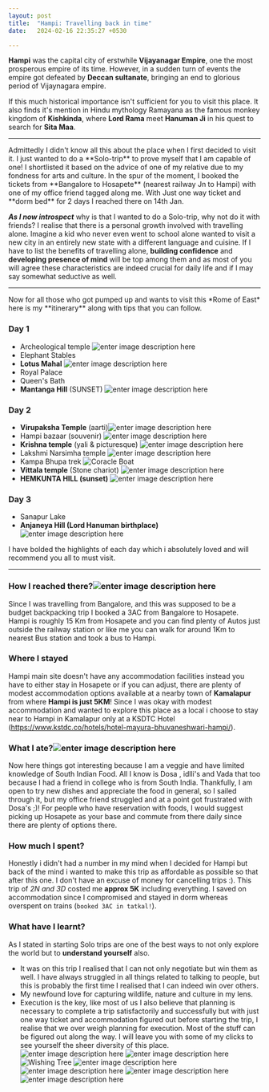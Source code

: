 ```yaml
---
layout: post
title:  "Hampi: Travelling back in time"
date:   2024-02-16 22:35:27 +0530

---
```

**Hampi** was the capital city of erstwhile **Vijayanagar Empire**, one the most prosperous empire of its time. However, in a sudden turn of events the empire got defeated by **Deccan sultanate**, bringing an end to glorious period of Vijaynagara empire.

 If this much historical importance isn't sufficient for you to visit this place.
It also finds it's mention in Hindu mythology Ramayana as the famous monkey kingdom of **Kishkinda**, where **Lord Rama** meet **Hanuman Ji** in his quest to search for **Sita Maa**.
<hr/>
Admittedly I didn't know all this about the place when I first decided to visit it. I just wanted to do a **Solo-trip** to prove myself that I am capable of one! I shortlisted it based on the advice of one of my relative due to my fondness for arts and culture. In the spur of the moment, I booked the tickets from **Bangalore to Hosapete** (nearest railway Jn to Hampi) with one of my office friend tagged along me. With Just one way ticket and **dorm bed** for 2 days I reached there on 14th Jan.

***As I now introspect*** why is that I wanted to do a Solo-trip, why not do it with friends? I realise that there is a personal growth involved with travelling alone. Imagine a kid who never even went to school alone wanted to visit a new city in an entirely new state with a different language and cuisine. If I have to list the benefits of travelling alone, **building confidence** and **developing presence of mind** will be top among them and as most of you will agree these characteristics are indeed crucial for daily life and if I may say somewhat seductive as well.
<hr/>
Now for all those who got pumped up and wants to visit this *Rome of East* here is my **itinerary** along with tips that you can follow.

### Day 1
 - Archeological temple ![enter image description here](https://lh3.googleusercontent.com/pw/ABLVV85lYhaBfcmDmIEqw7O8oGzNO-OImdlYYf7LBE8or-uBLnKnmOfyFuuFkF1B6Hx8wm3z3a3MtyQyuEJ7DBJgTro4d_zUrQLIhsD28DS_6FjRl3sVGB8wHmE7uC65mqMmuIspPiMWMWF1jsroMGiwri6Wn6pkbRkmMeEPz7aVZQzEe-nTss_pQigfCZv1rXYISOY09rJfk0CCTQ3VcMaqW_FB_8ULKEgw2eAxQ73anoFevVy96fxFQherbMsXm8eD1TMTeuqIBKdizomRs9PVtnzJxoOgvPuTo9qQjhMTYv3H3VhhepZU9V4kmE_CjrNkBV0JGlUhCBAbnk3Y2CZcpkq0tB88Q6_TeqCgOr9lQNdTyRYRr4DTOpJQZEJhoufHKmUQ6DdUf0-ff6d6cQKE12I58EaZyKyjqFLabJG8wYPlTPC-5pS1v_hZBNLxDFlM7ye359tBUz_k2BYKS3oarI8jPRc2trAsAP7psJG6KsNwgq5Rj-n5f-VCrMLOyJbhN_XRJDIgcH5zXzrmYGOYmyWSiOhQd73f7ON-f3t7Lh_kkyXpEOPE8O6YlYU32xGFuziPmEr6WNMyM8pRRcZyin-encTfDrGmzL863Pjn-Hg1X5zUy14I_LLHOyHR86grPM_sE8yCzHRBZZixVDvXB5wPtbLqXy11VZ_dZLskQAK9vdwoVpv3fMlGRTaKjJ5V86nsX3viw6URfWkQ4VoEt4bQAZruLGBoA_LHxXwLORVPUazJu7a0FyndMIBHZsHm8pe1M0GyERW04rCi4bJp5N9vU_a3wWXW1UFH0RlUZE1guCy_NEM1OWx_U1lkPPudp4477c4NqaH8GaMhT5XldTYANXWdQGtAW68igB3L9ayIW-gDnht7T5XM2IeSnTrbkqYQmnO77i59erI0xVO0eKl7uFpPDP6sbKFLmg-XdjsYL34c8NK0H4emuwr04JkPOJFcLUqNVvO9GUW5akcK-1xQ_ROL5YArIOIeMJmsge1X2X2DbrvGkIIymjKHDDjC=w711-h948-s-no?authuser=3)
- Elephant Stables
- **Lotus Mahal** ![enter image description here](https://lh3.googleusercontent.com/pw/ABLVV84D1Xxn2DTRFWhJLLeNAPynozhcXwwIgBOCHrp4g5yWLpuczN76ke5fv24i8egPiR6p-6UoP1TA_CuthC0lLIpRvoN704uAdYrR7u071-2ekYJubr1t1i5b5FWkob7_XlNeOJlYlVfp69yPzUKqRQUmh6IsaAxqlgfFy3g6YEa2CdyasGRPkHSuKmxx_q6H5U_0dGaD83zq3T6h0QHyn95lZQC60N6QWxeZjPpMTlTk-chlR0iaWfjXjVYdiWG_LmiHmTOUjCWQlEkQuZycTqgicSvZM7FnksBAtaMB3ObcpBWN6_1UiQQl0Xpd3ML6j-FIjdxczC6cDc1OpttM0kJKqfFGOGgkVovro1dqnVHb9dC9sQUaQ3XuLB5pjnFQvwrh9EmqcjPWXZ0F07-V_SvTxHwUGqdwNf8LZSXaxB2qQr9vv2lOANjXRO4_7YduUjIDZPhWEJLtRZ_SMmHzR3BGJH8b0QL1fbMW-m9wT_0-dIL2Rezv_R-n5tbJVoVkM4FKsIzA4NcOsGFOjMClDBeajfgs-c9p15DxOZFE1e05cjmIM6pCe3jqMnMTsvWjRlhT4AEnh3U5yqtJhLwBHCzFA1WLgHBt98Fu-QJSNAKuOtag5TWcs0FtcNrrL9boWJ2WdTm2Gy_3q_vagPlWIcDwrRY-vsDAbPnwJIYko2Y8Bk3cBp5EBgoAUzgGh5iOMv43X_ebw-HV76Zd1I2H-OAkmmferjcP-79PvHAjwkm2qrgpA0saYysW5S_TAZ3ltnL1pn4PprEmiWqdoJUhXpuKcIWQ4rQmh6oyjgWPaO_uscVXCHQfQyd03gBh1DzaUSqJRx4IYaCeFS-0fR7-Xh0Qsor3nqQU7w79KrAVPjrHARuqUgG9XC5GZInrXM1ype3A-amLVPYDSuxpiaLOLddpcP1-0dLaW6Y_2U2BTcek9XoSt2VVE79UPoXy2rSlqc5pJwcbqINhk78QMRXf1jJtb6HjiWeSu7ymnTLejcr9DDJQj-FK7-DU-lorg6az=w1920-h448-s-no?authuser=3)
- Royal Palace
- Queen's Bath
- **Mantanga Hill** (SUNSET) ![enter image description here](https://lh3.googleusercontent.com/pw/ABLVV848wLC_bFjszVOa5RCK9w7i0jnurLG_bQtZtams67BZyQekKRDR8pn2zXeg3ToJSQwE6W2dAy5T6VgGe3I5eQwv2L97CCtUjeodTCvGUWPSnqhIF2SGjCYB7IdhaoilFYiSR-oBKA6bQ8HFgwvdw9cHuezjyEjRFwDl_IqfJe0q-wp5eaGsWpZwCJJNX-ZBhaEmBBbTNP7vsv-2U3s97ReiljCzEdPrWLrvPvw-P4oVjZ1NfZWLQT1skD8tVhXcXahp_RQHoMnoIDFUtuqoM6s1ax1EyWgJfL1EOGBv8TdWDN1-Ir4SSU0v2aS78VOpLdg8Z5FvuPGCocPDGCcz6C8uSct8uD_yGfMPofaQPGNAFGo3UNrgoHopLqfCrLfTq_zu5dCJgN3m6TJT8IVpu5aFYLbqDdSUDINVAAqIeezYhZPdtNNHQ_6kH_qO35BhS_sNJU_bs3xxQZ6abP52HO5kdh6ZQjyYPhjg2bdlMeQHJ2NGyc54yGs-6osqSkuP-tNuOT-1KAbrWfuUVhaUdkeQTmVhhIgDqNQ00UEnCH422oJxMyTjiP1VyDGj1vYhNYn2R495DQe6ZN8OaejbHwlYTdatFkrJzGzB1v7a07nhVXCnGFx9z9iyB7w6x7oN4q5mMYYmzdcl2faS9vdF4rXZMlEIhqvUFG04TytMurwqANxQeXcLJWQ6PPQD5hJMuQN_tNIK82rCJ0UhlZm8Y8FiHU6WAo18MvEn4s-Gl41BiZcEAq-aibq9PIjgw2O6dbKlo7NrJ83sXd3_q819UZju2puNuXs_DVDErlkqJ8yXMe3UwX9wa81JunxD-DrMhnuq11FtNX-Ez6SlwHjx3z39Gg_ue8-HzOdBtufMMhDUQasgq6G9kaKbDzB66P7NfDZKv4KLNiIc4sy1draZAFNphKREYqJNAsLBRxlBqUhKHpa23cNJKU6tnzj0B1MtYZ1x_o6LhiybPQ8dJVTfnK5wKfWwN78Cepzav_vN-vIP5jkHp4MqTdaPIFSgqHVF=w1264-h948-s-no?authuser=3)

### Day 2
 - **Virupaksha Temple** (aarti)![enter image description here](https://lh3.googleusercontent.com/pw/ABLVV85BMnfJACRxtBCDy4v8NFBKJx8sNZQQi1URv6uE0aBu4QsF0oAmgRhDXvXvwMwr1WSnB-2gUKD5UzxW4AbTo_JGaqnUSOrP_wn-SLdqVRPPqG1RWYQYi9lsdxhGu2oV4661_w66Gr3RzB2aOPuoEhPyqEosCp0e8CZalc7NtnYQG_vxK8FdkCdj-NMzio3KL4wl6Gis_ODG68t2alSa7FPaAWtp0iSa4Qh92MubnmxD-SaoBdQAiO6yMwC_YPWpldQhyD7wIcIVpLGOmUSfipFIp4tUrx4jx_NuAyzDcTwwkh6NoTthfL97BiZBQ_wNvwcUPOjhEcinArnbkFBJ_LDZ_eRyC-ngqEqDrExuIA13ISDdpVyAQGsnMRdpq7UQH6OMIhOHQPMVAfSo17wnwudGVRLSw4u57XrWhlaQvh5m9uI6kwBtvX8Uv-NlRMyyGglJOfexWNiQWVuO4hEb405qmOWeym5ku-XAoedFHhQbnlaHACTFlbKErFFM_Vyzv2YgPSUn_zcTQL8VLpgic150zsT3kr8O3V7qifvixKYJGkkmTpsrFyB9C8rQs_KxD09FdC8VA8bCmIQvR0eKU7cjocdRPf0blL3qchoTLE-t3vROl0rIAspJ2TPTdvgX1yDG3qajOMDPSnjodYhyc6mNu0WQUgQMg80DGyFXu8njougOTmP55fYZJeH5AOBPyDdgtqMJNY8jURP-KrG2G5NeYO2xqS-62zSEJxpoemiPeXhm7RP4YaeH3b5C5KCmRdv2n59LgZQwrL2IFkB4p8czMvsB8lxzE6RgC_BwvxyS4XpaaUgoZUm-Sb23biHRITZfbBqwphQyv5yW7QEDi6sCxZxqWrMPFsn1DyI__vJM78bJ3kLdIUmWcIDCJF5j6bmUO7r8_h_St10uH3RLuwUdJuzYk8jeDljlNXX9zYOcNl2CQcJFC9MQqH55p051wYgb9WB-bC6Jy8BrlpRzvfQ_jcbjYrmCaI00VJvZlq95zgJMbE0lTyRO0WjKIwU=w711-h948-s-no?authuser=3)
- Hampi bazaar (souvenir) ![enter image description here](https://lh3.googleusercontent.com/pw/ABLVV84nUOSx9aFI5HTb9IFVZpuD4i8wrYmkLeEng6ufFbvNs49k5iAy3HPoYFcSe4Oo4gvEm385xm1r93766A2FBmhPZI9fGQenGHxmzCfinnZKbBM7N_t1S0vNvzkOugsb0Z6VIJvPLKPcW8zNg-t3lPdRrWM4wzL5eITP_MVn7LP14ZuUoAra9-tUV1G39fzwBdpNgCdEr6NNJhpzxlIL7nYIGR1H6o3JdNp84zclK216DIZJY7zfgFt92nvn5DrhOMKmqyFz1Y9YIerFi62LVDjaHH85cnwYAIuwdZoOVmf87gpvKOnApFTuLrcCRzo5BAGv8NYwDVQbteRoSbrHYFZml4kCYEC0JB_nzUrEPlPkGVxHHzfnoHRFtn9UExqLj6aKxehUtOkt_EDbVdxclaDPTbRt_jfsulTrPeSuW9XPdKRK4RIWmo2DRhbV0-SFJqLJqrc78RPsv2bNUJfvgs4yP7oYrRD5g4VDn7vtAPf7qiwLnGGH4QIBZzCPU8GS1UOZoAqeGurltznntZV6JsXd8KNQndDX2P8l57kEiGLIedxcWrW_qKKSAAAqF5R3u4RVR-iap2lvuCAlpsntDjR23QT-tYYfylCARpwvrNjYnzVIDOlvzQ6dh_nHMwYRYDactSuo4iTkFjIccBTyD2WhPtFCPfcZ8xCm16QWtclEawakwqdQoEbkkS-CKKIb0MQ3NCkObnawt_KWwhd4EuRsrvyTl70n2Vsb5of9qsMwo2LtQz_DunMRUbRCAg96-l6qGyzd-Tarj2al_lAUiA_--xdjbxfei_r_vch9_iLw0jssXTDcFiAAdtIy8Ivt6Hoxdp6N-AQBzJFkUn9QtENJEsIEpGFla7t9vDz3N_0yzfp80hmlqg_9H6VPlimmD_hwMVVkvimPtgmbzAaHZkOzJTRY899FHliVgkAyH3DCVq0jtmKOuwjuu8d2oKp9rdD4ffgGzzWVslas9IEtzVO9F5IsajMFGkgFu5ndnztNDiwUt5fBc8asQg2ODdk=w401-h301-no?authuser=3)
- **Krishna temple** (yali & picturesque) ![enter image description here](https://lh3.googleusercontent.com/pw/ABLVV84xV3pE9u7nRXffGBHMjqtD7cSghDeWokBceYErlw-bOvy-anMbrzCt8_YGGI7gHthOc7vFRIqLps2bS-cNxOdINLIOJhHz7paSGnN1fFTTzqKWeLEdO3Z2WmYIDrVev-B1yfvvR5u7_uTlDOq7AwH4BG4crmTABXD6KO3kZrKO0mqHhvXNyGZXw7jH4DsfGauhTi7cC_oEg4kqykndO5W72IRBos13tO4HYQcgB6P-VcIItiqyPr2N7bAIq_aXUpCYKCZ981vwqeq0zcqRxRoFLjZDAxQcTcd1ucbWRIlmHdfrZwpQ-ZSPSQPovtr7HXvg1MmtsktXngEtXbxABG9LeOiy0JZqk1keV8b6sPwBa_VmjsJCJrnwI-6iZNeCgZu4EB5vBSs_4da0SWqW5tVlWq8GhEe3kf4RO-zd8bF43726K16s7f25aDixFv9c0wXTb6lFr39lh8FK-E-Pk4eNKAt5TKC-HG9xrOElrUfGIpoGMS9SzlvPqnMdOohIP6mllmscOwSZ2vtIFgxvmdRiKcedZLqBC45ZUPVMwwcF2E9YiTPWTRxdVeuXuDl-lr0yE7vc65Wg0UgRBNcVJLBXE7M_MjtYC26tk4i2dRI2DAndNNzY6nMzSIXuRToV03DU8MQqdRK2ibGcnFg8DSmscgzfGG8K_7AIHFvkjGLIgaBYSk03YRKQzZNe8VAEPm4YyBlSxfO_s9ee2SylqJ1iexl6TPUTAjfYWMzwJQVFJK6qy2qPwrehNCiR7dz4vB4zFYO1ByD-Di309DYp5pvGHKv36SZ_wN09IUI817L0hZQXNOZ93AYJ8YSHMD4Ea1ml8qrj3f58GQbLdF4zpgvCVGpByupkg6RjYMW7Yw2guS6kswiPNSNdZgE01XR-kBWBSJ_-tHs2-FJtGDhSVW4GMCVwxU354NYGBVeLvRwYc7l2iWqTmj5MpUft4T_A5J43VLDDirr15DOkPIQNKWiW8K1XwWVDCXaodPelMIcKaGHPp8-UsfN-RQUPzqc=w711-h948-s-no?authuser=3)
- Lakshmi Narsimha temple ![enter image description here](https://lh3.googleusercontent.com/pw/ABLVV84S4tBaGCj5mXD0qTlfRVrgd7wLO0FQJpLMgWncZc4nyPhR73ca_6jZe5um5gxSTDOL9tIgB5e8loois_kD-p7lUTi9TnXmx2MKrHZKAZmtpNlzMKU_hMaztPDDN07Iem4MdENJACEC2ONaeZRiVbGkrZPD2o7DU2UQjU18WLtKh21o9rmtmtu5RCKxQLWIxs4yzhF9j_u4M_nDC-B_SfoTDQ4z8ohYEuY0ZnUvYGteVz39GG71xh8a7A_AlvWJP3Y7bwvPswouC3DGQZhuL-ooks77-rxS9h_gllYK0zwQI4cBGbCDkZqntELqy7Wqk5T4el0KJcCzvqjC2aqaxdDJUzQRdhtTUpdj5B0_GvRgrPmOVsXHxhHOdOf53Fw8J9DZb2Jx4IHauZOLO_TkPCciCh4vHhcZyU6rjKakgXyT5xJo3VzHQ7X--dJEAwg2TKbsnxe2z9yOMViyOt31tIhuEgr0nxf8MvHs60v9AKIwtq9ots8k9Iqsl50HAIGczN1HvSoCY9UwURmn13uy42onTtzJAqYFWYhzIxC2osc5Fvt13hDImrgTh4OCoAfxo0jLdpi2fm3LiDIRqS_34vwYFxUdvTK67UnN2Gqzwo-xe5IJnBlrCEyn5KSjNGu8mNt_111DPwIENVLUY3UfC0tirqJC1myfYauu1XYIKeXFTA7SobWf0Nux4_i5Hw4zl8_rED1Vphjgg9QwWA3MYyluvyzBGVU7H8ltaFCP-KQM9zWxUuc_ZQvsg3U3y_oCLfpdISDxKEbVy1pS5yA1p25nmtJSsPfPXyJKBVjfjKFbWnowvIfvVzBMGTstaoii34QP2IWz6YW3QD9Y6iCQ6dYZgK38BJI4NuRDd07tHTaV6RBnvIphJl_JdQPAkMnlnDJI5kGJ9XomN7ncranGOVXQuyKw77wCvTzwOpM1N8zBpqDfwLsBW3-XhjMbuU0ppwjJ9oga024y8EJmDpZulZmpuYCtlCq3TnJsYQ-LENdPCr0Dwz5sp28e5Iqkng-b=w905-h948-s-no?authuser=3)
- Kampa Bhupa trek ![Coracle Boat](https://lh3.googleusercontent.com/pw/ABLVV87EyV2M3N04G2nqXBW6krC3MnsPGQ1CFU3Vztlv0ziCIX9ZjNuoHsvb0yYpjYuPTSe4nqdYurw_p2Z6-CwIzuiepapk8zCpAIfxGvGcAMgkUGCLRdbnjMB-IwtWOH28xjJkVhafMJzEdaCYlckl7WbEKbSTwulf0v31nolWHp70Ak0lSAVGpnl2N7BfztH9xOHxXlgBCKCfevS145JgvRqIm6qRs1z_v3Jai7saeJxZGZP3hKSAMdHC6K5ww3Rbnggn6IgDbtN7jgWsmWSoZc05geplXhtB-Y5IvjCXXl9KnB3Znz9yoGonRKFGW2sC1xhgjFIZyLEVY941JTkunoWUsvOdvRHxYAclp4eXZbDHWJfPnzYLewCsHv8i2pTl30cTV7ekLp_dGxLQiPuBDdTjNKpHfQqWHi1cZdpG-6zNfv4GB93GmlIqLuAwt319GH4usUkW0Qnh_9JH1-CQwQu35M-BFHjOolLo6k6xeSZC3-cWQV9OVkkImpUo4vbbuVw74cKdRxUvZvlG4T3i6F9aTNaxcHwk9Qjgl1eUgmmT39zop4GOIL5jQ2lR_sYBlNHr3F9j1ZIqy_7ZNdzqU3F2KNyy54AmDkrNwzana3kDnWK4zMj53tvASF_lkgZcZaI1bQ8AfMIvufrdT7Hbk_BQx_llL8Rca0Dctv47lkQvkjSmPKYZaKN9xROMOgQ6jNVN0O2D8TPqUNbm8p_wE2x9mVliBPxCrS0E_yOVVzaddd5f4eB48lJiLpo3y2iSABzcb_oorTBfvDFxcYscZ6rgJk-nKVR_X3G5z6af7WHaq3LlOJ_Cpy9tCAiDXF4eHgbtBRlTfmhh4VSc0dfaWvs_i0wDK8Q6MTcghgocSbjuJGbyTLgwXlI4jHHlQo0wrzxLIu8c4yGg16sJ8aysrAHgNqYyiJR9gjwYmHyZujO9cN_7sLS3MTpWUBgt8TfGTXVdaVMdU2SEmTXrSYe16anTy1H8freVBh0yztFjKk8JmhYMIIb9thyNnRwwTZpk=w1145-h948-s-no?authuser=3)
- **Vittala temple** (Stone chariot) ![enter image description here](https://lh3.googleusercontent.com/pw/ABLVV84IPfMK2klPhQtUthxxxYmnHnBVp6mfQxxmPGJnT-xvb63M0UNxgbEcuVncdrYSF74aUq4O3N0mYpIlwP6itan3LfAYKaO8c2MRQ3OraEva75KXw5pNDTHTMlyTkxk-cbkHPXpeT-yeAzMWaCHpvujYA350KuZKiirLh4y9me4Nyz9HI853DG5_tIp54znskkUMLofj556pMeSXXimFDW28N8EmzEoOQJREJzUdHSUX_-QI52Xy3XwxpZzIzYb3w-LVquZSfUkv4hdSmaESWbHPlYvdeJuaFJX4jw5k_lh8T1YlImE6DO2QanZE3tr3ExS2SmAQWDW9KSjK_gzdHflCmB5wx37WzBg94P1dSz-vr2PAJmd6reKmQv94utFo5OVdNW5CzMY7E-AgoDJ262KBsPrKS2U2DkuSxQeGdt_pwCbqikFiNByOCfiZqLSuQYSYbuldx0vfT2FC653508WgYAIqu5PeZ1_oRG2REttI0_vTpxAlQziq3Zlq2APRC7crJYNWlwl31zuR7vdB_Q3az0jri-Vt2mHjJF1DjNegT0qDVvqAl99aGqWTe2fMYhUPrYiC6koMI0MzPLDVluMsvXnqtGsaqe2ySx9ERlMMmyB7HkE0QmDh0av36VdK0ugedGvdFctyNeISgGFKHZLfGL5yab8aVZ0f2UIS2PU6RKEKwo6ZspzX-xmUTeOKz0mPoG0Nm69FgTb37C_5VKX4Mz7s-BsCiFK5I4WCp13V29vxsErS1emUxTrRDttLasRh1OVYuBEQjUb3Rfbe6rrP9PN-AJDemfQO8E8KuXtA6pnGvUvwc44XTKhhsmG8dpwjyymjaTPk5AMnVIuYOuVDpaxPF9kBwveu20yVJv8ITLrZY3GYsmkOInGEIZXvUCQ0a-dCIKO-rtwfWTQaDpyGnHDDfPD0ieRzBlZvv7k_S7jNdLMCBSw_RWlepyjU7cTJEcIA6i5MZA4L0KLBNDAOzJQkps90z3NeBmQYRIDsRly8sjZ4fpMDTWyHNBof=w1264-h948-s-no?authuser=3)
- **HEMKUNTA HILL (sunset)**
![enter image description here](https://lh3.googleusercontent.com/pw/ABLVV84y8WVumcXOxIqvIn8xVmELN5rkz3-bImvN44YEXCcmVV2oR26cn43x3Vr_KUQeyNS_NhDT6Ut1yaYXaqNqrI7_T4f157r14G2YGHACf9R0GVzSGxgIWWMwNzZpALf1-Wyc0f9m2auoYlosLvBM54u8XhvBH2gKFHEFHakA0yYQECsRocwNRnFENQxaQwayqiZ3KK45lNw6S1uuHdi0pSH1yGlrPx6XfxM5srzubroKsPG2UhxwKnfhCncRGDb0w6Ze2wHbYg58oloXdgjsn74oh2ZguA-qhjibIbWJpkSo0vIwzzssKopGmtNNv-xIv3W0-aX5kPOCC7r5-Y78pXb_-2tQrLPYvcvOXkPwG3-6VyhLIQQrwRtjmtpk123DHDQkSMsIPrVDLmVEc_Vn2nI5sqtAnhI6up9HQ_4ddAuzLua8wKaLqo3KAh12yBW4VCux6r02y47n5gqhNQBoARuoTEJ-o4e4Iv6v21i6NQY2f9RvP7Fburu-Wc9AiQyI2qqF3aO3fsP2g2aHr_AtU1_QmeJeakagkO6CvPYp_XfIjrfpvmVvJ0cUxQ_NWJ-XMboJMXH_GFP0uLQf8IyroMD7kt6RnuWfJFe4AE4AyWEhc0QF4sHBvc5_lMDeUowC5mvDtnl0x0-S5_33wyP7oSq3mKky8W6rjquumVTzVGq4nRamyDgByKeUlem7FTvqtPsrf3VFiPdUvY_7RVMDCy8UjN1AjpCVVwqGKyo8ZkKBgVYpmgxzicsbB-twlinBNacYWpqXnt43DyUZz88LOD_Lt6CAvJjgH2gcMNzXHAPPm36UPHLa_dp8ZUEMfVZqz0luIENlD-LA28t9M87m9whpHQQGdXoC0-G1ePV__GiehloH3eG1vJ4LsvCMcR3rVc_cPTYtRDetalLC8XyKKBHLOca9fWN-b0ivpk6VzDUMdL-cNmeiCuCmL7Q0ZO-2iBZUJ80mlrGCKQurAMPTjX-nEraybwUGhtaOYW-_o6UiAY2MIUFIokKTvy4sbaU=w1264-h948-s-no?authuser=3)

### Day 3

 - Sanapur Lake 
- **Anjaneya Hill (Lord Hanuman birthplace)** ![enter image description here](https://lh3.googleusercontent.com/pw/ABLVV87k5MIxbPTgFmEMH4DzVB5zmgNao5aUyLvdN80qqjZXgZXEXzh_Z_O1Lov_MY7cXReWeSDas5KXYd9ahqQ5ivWiQwdcXXobNlcYgUzHFQYUjz-8Id4SC-FT3mpJpAt3R7TM5Xek0MOe5y98-XdO_NICPe5idjOAHG3oefiio4PD7ow0JyA2lOSu16Avfv20ywxsA_8pN-84mdNVf2Ew9mBSeKUOGJ_LhfWBr0kfUIGlIvYLoIGIwj4UyHL_09HxzIBec6Yf6k8laR9HL2YxkmTSIwSjgxf5zpqVYHm5DH8NFZuOSlM99f17wxxWktLizVX6BXSljtt9Jbb0MfIJ7MId_8Q7i9m-Uh3a0T0DVWJAKYK0bn21_JGKC6goaJWhUtEp3VXKNNA3FFMOGx2nByclsI4pEv0qgt-fLwc8uas5fEmWwC4rOPuWknFcAWEy1bbt4Qx36rHEjXxGypn38_Trz7RckYxSBXJv6iMYFysR_cjZJW2GmgOnTo0PqFvoCX2UemC55Os8WqqP71wBTbnCqX5UWXJ1P4JZYwmBdNg8YwnXvGYRw7IhVGrFX9dEu0iC6wg-ze2riSd8cvDxYb975EjP--gFxmULwcKdkdJ_bCmHh7Dy7HVbr0-4ugaYChbE6OV3yrwDOLXKf6zxNBoKxXl-oKKYSYA03D3FimsmtvLErFIEg00t14tKhSYAkZiQovArAnEzitfW3GVt-Zk74SFGVaep4ujeWHWMkNRzra7n5alOzmJPa8BhjyMYVKdyDPKRnS5ttAdtwPQolsP6RmnPG4-qpAmly82z3u5PfG2DdMDQkbizLG9y99eVHDhlXlSfF_DPs3L5CGmQ7-GQWfiioeTUxzM1tn1lLL49ks-7DzUfyP9sMQxNyWnYNVd69OzhPpJhczAYiUwkKev8e1rtdh5TjnMgIv-dCM3OWCFFQQaJRDFCtEMkrPgXUccoGylHwTQyIG_P_hX6tZvD9R3hf8BLh1EobOzm9s2jjDTcD_myWUn8hMILPleX=w1920-h941-s-no?authuser=3)

I have bolded the highlights of each day which i absolutely loved and will recommend you all to must visit.
<hr/>

### How  I reached there?![enter image description here](https://lh3.googleusercontent.com/pw/ABLVV85tcnG_glggdOehXs-Lkw0gJjVY7M0mBqcYgpPd-Ytxb09YXUeVLbwxSqhuUZyiPq-nTGBM1q-5kkHenVd6IeQjVKAGscYJbOag_CcjkS_cSMGSSmhxBLsQQjEnkfocaRFVWx_2O29NTsRNZIP7nqFth_etnUtXrK3LuqugUae8N-hUxjRV95o-Xf564T1-CPYXUbEWUh3-aCghgdW4g-EImdPRq2gKRJyztEbYk6EjHDBK6iE5S0fYGHKvXfWwR-wMqdRYhgok9pooz-Y9wVrQYWHnPfHPJtqHPRCzAWpDJ9047SecZ8rBRYVQGbwhshRX5H6LJRASP036Mu09FKNJVANpRFDeymIjcdoNHBNBM9_Rcpm6qImZ1p8P069ID17I9lxSqRsPumnGnjYohHyJGaocXw5vKmx7JNLY1l7RagMpIZTOyAdPlRHO2_YVjgaotp1CESEm76yH_33EYngUAQPcChLTC5fVfBkjDHb8b_3FeBx-RkSJRhiR62JxzGSCzLWffqkRLhdOf8qUF5kQYavf7bfoLDRavH476FstlmJp44tyGvBv7lS56Uz1qIKKmb0tkFPCd9veYIpFVoUGqw5WQxijBhnbUDWnS1REatHL14oZ0sRbRKTXuxLjkCnJth0X2whKQftCrqXV0-HF-AjvptjXy01jqd7y1r8lWt3tg9j6tyfeU9xG7IbmJLB1tC7Hwdmj8mFjJ_3a4cvpi8EOZ4PmNT5oWzQHi5b0vyQT4N0yKwkH1gNXpsV27qBqbmQfk3NJF4OznKL3uSCfCBSC6z-Vn2Rhmo2__JEH445btFGpgUuezs5jTJSJp9tm19mDcSqig9W8d6b4eQ2LATT2EFftAhYBRsCOcRj3VziPNf6Gh6d15-HC2afWfWHl3UpMGY8zmdj2d1aGHHP8ynU9YY1Fnd-KcB-DUug5iXONTMaM5L1HVUy5k4P-sRwRJNkOeTUjNJRRyzR6fZxDlx9dX0zyhkVuc4y30rFVWQ70LzSJilbf-khf_t0j=w1264-h948-s-no?authuser=3)
Since I was travelling from Bangalore, and this was supposed to be a budget backpacking trip I booked a 3AC from Bangalore to Hosapete. Hampi is roughly 15 Km from Hosapete and you can find plenty of Autos just outside the railway station  or like me you can walk for around 1Km to nearest Bus station and took a bus to Hampi.
### Where I stayed
Hampi main site doesn't have any accommodation facilities instead you have to either stay in Hosapete or if you can adjust, there are plenty of modest accommodation options available at a nearby town of **Kamalapur** from where **Hampi is just 5KM**!
Since I was okay with modest accommodation and wanted to explore this place as a local i choose to stay near to Hampi in Kamalapur only at a KSDTC Hotel (https://www.kstdc.co/hotels/hotel-mayura-bhuvaneshwari-hampi/).

### What I ate?![enter image description here](https://lh3.googleusercontent.com/pw/ABLVV84pep2BaSjonAg8E-Gs8zqo6JoF3CYzwUrSeos0Pg2j2q4aa5xofD5teq6jcnjIb_ZeOvMVVPPOokOOLa62P0ylT6KBjHdrhXAhUM2MpCWcxA0PSWwoN9vVZUJaMhYXjbzECxRqykkzhVctZwhxDgQnWz_2tbqz5TAzjIBxS_nSxAs_Y6V8L_BRzVCt0R2yjowp2onyPPs3FKGJWqbW_H7PiWcdIIWOQ9XAZHiH3iqaJFnIgy51b2qO07N0fZEteg8_3T1itUG-uXPlTpYa0EkQVC89sPxoax7op0ZUq62KRTT5sn8CJlmu6dxsCzyXphFF4NMch0YV2JSQ_hlnt0NNQomEcYQ7UW-2P6LJvMAXfGl5RPRajF8PNqrHodUnzvUxQOC5ZsrrAi97d689k_cQDNqypfRFgrEa3tmm5rLELPwbB9TCrMzEUoJxh3hWRTgCi9hWQzqz92PvdLmWy1blMSybScWWaPjBfIsxC5ztn7_vGupAdiTPFoMEJ3WWOj_hAYYBRQWGfPGS73a5f62sFsR1oTmX2no6f05N3-lmAW7Dgn4glGw90WZNuK3C7kkh3vsZdv4QgK6nFuWvIlR6aLyABNa1C7NBymNGNmltFFGuBqi-USuy2iXe4q1v7XJ-MOFMraeY1GbpEGUOEeCtrRhd3vXF158vtqkYGY1cTNOYvIWj_BMnR47YfrpdvqQnyMg9dbPIz3O569_lJClclui1AQIwYf4l-Q4pcj1gcoQPkfLOH2JsBRtTqbjPDsGDY0WJ74eWcp1mhGDZdD23B0yk8TQY8N3sLr3XOePViuJbjOV_OBSCqKDudgyg8DOrTiufJ_jnHVdOdyheWDjv5qc4K5M5hkneKXjyF0VxUHfdSOSsEozFitHDeWK4lJw73DtQR1S33mr2giJoaoJxLCpoIFEblOLiWI4AT84Xh_XKz2ecKIlJFLrXpw_oZj26h0W3-FQFBsjiwigXwj1NYury-FXsjKxeCC4WXZDScIAtFNCDnkZN6mX4cOU=w1235-h948-s-no?authuser=3)
Now here things got interesting because I am a veggie and have limited knowledge of South Indian Food. All I know is Dosa , idlli's and Vada that too because I had a friend in college who is from South India. Thankfully, I am open to try new dishes and appreciate the food in general, so I sailed through it, but my office friend struggled and at a point got frustrated with Dosa's ;)! For people who have reservation with foods, I would suggest picking up Hosapete as your base and commute from there daily since there are plenty of options there.
### How much I spent?
Honestly i didn't had a number in my mind when I decided for Hampi but back of the mind i wanted to make this trip as affordable as possible so that after this one. I don't have an excuse of money for cancelling trips :).
This trip of *2N and 3D* costed me **approx 5K** including everything.
I saved on accommodation since I compromised and stayed in dorm whereas overspent on trains (``booked 3AC in tatkal!``).

### What have I learnt?
As I stated in starting Solo trips are one of the best ways to not only explore the world but to **understand yourself** also. 
- It was on this trip I realised that I can not only negotiate but win them as well. I have always struggled in all things related to talking to people, but this is probably the first time I realised that I can indeed win over others.
- My newfound love for capturing wildlife, nature and culture in my lens.
- Execution is the key, like most of us I also believe that planning is necessary to complete a trip satisfactorily and successfully but with just one way ticket and accommodation figured out before starting the trip, I realise that we over weigh planning for execution. Most of the stuff can be figured out along the way.
I will leave you with some of my clicks to see yourself the sheer diversity of this place.
![enter image description here](https://lh3.googleusercontent.com/pw/ABLVV85-ZszvM1RSKa0qDsUOCrsjKL4plLtLjh5d02v0JP_ID5CV0S55hEOB583uMlhPXpvW98RjV_flBphm55gB18pSD3GENrIjFQKByC5XyC_kNjehtXkcXvNAiMVF4-PG5IGLxRhTv278ZofC7p0l7bt3Ru5hxbtH2ezbj3ZVwAkYHjpNzx1FZV0DgZZe95A7bDmsYqjnSCE1EeQ2KLrW42rjJFUHFCTGHK4ymaBWn6-lY0ow2PGyqdsdtfSSlXR4rTfUsUih9g3wnuv72Ti0B4tWvZm056OhBZmtqqycnukjx3GRB8aKZX7gbHQ6VmIRpGoRf6cnkl0gAQJD54xuYQHjjLW8gyUiet_8zi8QVmZgBPdUGgsdIWuKaGGzOPJQxdGDi3ZhCg_ATELqHsW0aCeEBrEytygDhntsMkV_sMtXT3h4HN90oGt-5dxkAfp8S1dB_7cf_HCiY1t2AYp8fApFK5fVL1eQ-hRjuDIrBaDfj-x6F1sLIGjyItchhZmmoMMiYglk95o7pFm0UY7yqKrMPFdfGfBoNXgecuIE88z2H_4ks7Y9-JxwRQ-f9In9x3B8lxjl6o-H1o2OmR-L_nVCOWxKjQmt9w_617bXlcU28kar7IXjFHv_lGhr433hVkDnldAPiDj2LqiX5CSGhThvKolry9cSV9NNcwuQNy3M1ASSVuzB2ViNCoKfMG6cGlWVma27jSbX1CQmnfkH2dNGHdipXHt_4ZSQurgxo1A9ROyLXXTd6nZyelvloK3gU7A4YOKyKCqBdyv1gK_HcacJEc3bWd4ukK0qffcNAXi7_5nfs_yx1Pr9xGymwjcy4Stqn3brtQzGyniPpPWZJCsMgzekLUjxSdSQ4CtOy_vmBkRNXuNOPnDX2IBKMYJDFgtH1DOPhB3dTT0CIX2cn1P6Cdl_PRU-1UXSH3yb-F-G0oP6ZG2hp72sABZkNpz0VBWakddO91VoBqPWL6UCg1sjt-v3qPv0WDYuKmbxT9wk2sXI6Dz-p5uWzsZg9cWP=w1685-h948-s-no?authuser=3)
![enter image description here](https://lh3.googleusercontent.com/pw/ABLVV86YuVsuW1epm1opprr4EONHd52XiBpOzN0QN2fDDjX8qUNVZbUZwrodOgi1HHHS1sU_EDci3bYK9EepjyYGwnDp32N6v4--_yIaNNFVv-KUmBvwXWIw4jh9F0RwVu9iplUEHFWzKW7xvelgve2P867rZ7miCjR9rsONC14TpxD-6PUIsrWmyuqjO2QUoseKPc9Hpk2-kMZ3DknMY3_ifAcboC1V2vLvzt_faEXA-mmOfm72IaV9DOFijI1ocvUYpctVARAfJPYarKocNcDP7KLxRxBqGX4w05rFSeG5Vn8m_hCfl7w67L7ywa0TQ1MAVjZIR-sfvDn2o49thS4k8DZnfU7dvzFnOmNwxMJViuRyzryD3VwEod0DQBGBc5bz1NXsIVtbahTagdpHCPQ4yNkCRXxZm2IEOd62Ili_8uHdP59iiuoZZgfPa11SXBf2-we3ax5PmMuI-K9BvfeV4YQesph5UiK__9bcQievZwTwkCII7FR-9pLGR2IR-krsgRXyBdorAfbusHySuO3TQ35gDajnJtwH4mCX6CutNhlcjBVpffetyf0UDlR4MRdtlCmkdb7Goo4Yd2T2baNmlsyjLE-EEdCHIr0qfwe3N4zV_fgOTWksYYbxRJynqxg7aBG3jNMs-eQFMUbtj2E-eVLxncjz71Vx_dwk3Fy6mt2AVEX_jXL6bF0o3_lm5dbZZda3-J-rrI9l-s-SPhqN4wIK7bpgF6ny5W5qdGlFilWGiFKs8Dlp7-7z1NJ_jO3ka0CAXpuMVW3DxUT9RCxpY8KgrcJYtcOyhbQvdCXB9NPPBU8psqFgYC8U28e4rudHHHDvq9g6l3Et3l3Ooc_jDk_aIQLVBEfSvtka9mmB7PvRkwsdWkC2cxco538A18GyZbP7Leo9_NOtTQF-Z1yOoN7kDwUgM_ngufwX3Ap0WumNuawjgO4AyHmseW4DxfTgbF1BDlbOB-HgTDOsfeAK6TWqSnuRIkaBvHViYTHlNRTVVqrGI_mAVEF6591VSqaw=w1920-h755-s-no?authuser=3)
![Wishing Tree](https://lh3.googleusercontent.com/pw/ABLVV84x-eru8S9yGwsf5ZrIqsBfkGEN833shpVES0tKobrDFZsNEfScp8R-32eI68Lf6gtzyyfvI2zuj1fKKFrohQgesDuWoIKAbVHxYu6JS8wobHJKkRzL7GuZo3hrglHSGFtbltqdS-RmagNya5A6hvp7Dz8qwQT9TAY4pv-kg-P4t3td1JUbG-_SRTr6zK4jULztDGGtASZF0O4NnkkRPxbANryVCdlHHPDjD1KRXkuQ567FxeyhcqxUddlzAutpmUcaLV_ivdsp8BNUyJlar8UELo6sb5HYlZ1rPbgPN0sF1rkIRkxJ4AAjEPCSgUmuB4rcwCuy8IMqZb3euhSykZCwtxkQnr1WLc3EOgVUSmwXwpflVnIjlrqFzMliFxBka44auhQkVmzwh4Zai7_GyWGfdu-3GHHiwQSK0ZBDpUm9QsBqsir4-WRg0oz0eIOgpUKaQ2IH4XaS9NzjaObyP9t3RiEODS8HHO7BqOIHgAnWtQLqrIEJGbW5jhBjkxg91iM0BAGfFjQyszIpcMsRFTTF57AbgzPxowUZ2FFTHujfO8bnfqfTVohR5Ki6y5IVxPF3fSO32w6v7bOQSTq_nZK_-lKCnCn2vExMJe3igiTO27GVgkbEr3qsB8YrN_3vkk2QVcO5vp7EFl6OwsokJq5CQiR9pq4Gxr_x9GlbSl8scGVKY5rROiH4Xd6arh28xLpy0X-8UeJWTVPJ52SoK1Wt-xWw3K1rRCrHZ5ikY_4SSoJsq5G2A-X_9kWLQI2G6y-tDAhlB9rmOGrBv4OdCGsjj-btD5kpCxbnUBvPAmvlQZ-Skhb_9yg9ehnWtqLe0YwOcAp0Eu1vMCdjg2w8aqqNFCjm9LNQdhkMvDufKcoYmy07jBaAaZqv3BCZgFJb1WHTfIxz1l6VW4c79qi1zyWwW0QHRSJKidex9DKLgPogdW-vOffPbKc0Q7YpErZh-oA-tZrJamWLPT-5ny-epeLl_xi3z3eLlBVhBdvOfSF6mNI40Tvti2UzCgPcTXw=w711-h948-s-no?authuser=3)
![enter image description here](https://lh3.googleusercontent.com/pw/ABLVV87TfPe2lkjTblU126ghs7OJFn7J_sFsrGLhhd52hdfSvKgze0lUamWC0FZurgrpfA-duSl3V3eoh-u-LOWZdfi-sWz-nCrAtmugeUg8p5dSWalT3N55JdO7pZf735YJzUa17UbVM3feEocxzVhbeZ8CYH1sq2dVh02AUWjWwNoMQ9ub7_yqsRwS8w9iUhs0eknuSNYGXdMXGEJpJ_Z2A82ofWtuaJDM1wdPWdFqVUrIe_GEGwE2_7Lc0dypNQooBeLXYa4uOb-p15zokNRIeTCsyjRK1imGlFYcqxS7-eFkKss1mrYasnxzzP2k1A3-vaGa1fudrm0knxbaMQfFNZmhYJi1iLth9oQI33dBZz0DZQlR_qJnLwHnQaQQqFhVwsq-Xkk7Wx-rba6NIfPAuduUPy1EVhl2_2vPmvbHA7R5BOofpjjBL53WuV1DDQYGmxdCsAGwP6vlZCKw-A6bxh1umiALQtV6De9ZacUhwwZ3kWriGvEs-hN9f-0sPYsHvvLP_tdtMD3pErmDdcdjg86jz79zS774ILfW0F4JxXybKZt9McdyIxYGQA4wrIpuiLUP1ru4W9eLC60EOjyUF0HbsOLS1eJGYXN-Ho2ImmI8HesIDAvEj_UtaedfcQUfDIuaBpJ7qqRYrSbj8hqt14Mo72MDCy7A5ybq_nJq_TjSivCy_iqYqNQ5mBMad7YqkloiQ3DOF_xnY0cK9r63cO0gdUnfDdxjHotpzRNXRUj95ISAZdWq3IyWNoTdsuXZxj5NL5gTrEiNBkQmZv4caH8Cp_M461DiCrrSwqY47xWdXenyeq3RCb6KBm3L19WxOQP2kgKPp2-wehDF-1wS3N_Zem73oEYpU5CfgmpHQZ7VPUjByCtoCGt3Izbhj-0JlmuoGxku4scY5MM8d-SHovGhU0JDmVt8gmqd5wrEpDdw2yY5jbN5RsSHm5oWy_mVn5rjrlDI2UJq3rYEKawW3W2dXVB7M33q6yFRutmHuJNUuJ0FYkFszrwTiQwmgMQ=w1264-h948-s-no?authuser=3)
![enter image description here](https://lh3.googleusercontent.com/pw/ABLVV85fsQBdUfl2mljFOuBXsT_3aKzbW7qzEcSKKfKDEvNrVlluRlm4J_tACqz4BQmYChcK5sqPYSqhLw01gPlXrzS36g4M48PVRtoiSnbhvD9H5GLRgjsLrcplLJpNxnuCbXGIRksz5ShtcwCh6ZiqaRnMPr7aUvcLVc-cmKIG_azjYXYCjA-GGkltvc2V-v3ZTcqlAXTlCf8AwQbS41sGRZcRLFycTnjq7hJIAGBTwo5uU0NElV8JNj2QOv8ocxshU92eUES9sEu6YgFNcVhf97bdaCdRGab_2Od6TJzS-OXs5DMrqKkBwFkyR5q1m8g3pW7gj3spj2Q5YRSFIZQPUfcqJiUluK0n19O7Cz4jcHiUZmvmbjxwafXn4LIHLlecgCLtxWPMJ0IFo49RhkSdUNDxltr-QyGsRHbioUO8Yzmh-F6AAFhuLF43Zck3da35N9F6NF6tvki-iNWVKYK2JiXi0Fzfttuw3l3EgMtdK6neqtpGKu3Yp3w8dufhuHypiBXCl_JhXK4tERFGmf0Ggs6SqK1DptKPdRqpFw3TPJ2ejCfcQ3Dk6zY88oKMRn42osMcshHyIg_mQK-J93d-XUfmEPcx2jiOHEosZQv20ctNKEKh2dJQZPdTHl6VOns-5Y38EdCvmJqvEaRXtwX_mhVjn4oHxY86kjj2lt5tHqeL83MbM87h3W4MDKKT3RwGGhMGX3rt3J3cdgdbvUzB1wO1xSMCTC3gkkKBFPO-IoKHHRmkyPALxRVNpGKTAk1J3kKX6WqNVGBzzICRtzL27e4FbyEWEO0rWkuqLbGg7q7MLuXxnvFH5BQigQAxPuvLrLgDxt8RfMG8sjS9z_fWZY1i2gVlqTuP7FK_rux_24iWLUbMI6imN1mHFYKp1xY7APONasZnSntTQhGU2EdDUCp2HdidcMhzTEgIVGjZagQkCYC3LKCtlY5MAKcbZeXWxCQSHhodv9VPp2Ar4NUhNeT67Cclu8qEnKg3BtwHhUyEDQ3KIxn2MK9tFa1BJ94=w1264-h948-s-no?authuser=3)
![enter image description here](https://lh3.googleusercontent.com/pw/ABLVV84aPac9hg6kLtwiQMjefMkVCmvi1EJlsDXZRgGqDYs6rlUlmRmT7dgGfiwZ57UxMDozr2x68JlJdV1NehL375G_CDEb9GDPKRTxp0fNttBa_1yob4C993tcwkXmXQzyAWvNoORTv8268t4vcLUkhPDgLvqmqQV1mk7vBlaflkBk35xUY5nyIGPmiafh5yw71YDtOjbndU8M_Ar1yjyY4WhG3oBF9ZdBbxWAxlj-00Ppw9qMmLuXeuUNb_JnK-ZRaliybmKIUvsooyzutNFp3NsAnCg-RzovGvJHxsSabxHstv8xSZSqcmoLkbNmCxt7EZZxheFkHRLWehleHuPKM4Kk0Q3xg9SW7LJi5rPmpf3Oaecv8N8yBdFINKAMX0pU8xjBfh6S0MO1FyA_BPFYA5gN0yH0vCbGdtUF9qIpMbmRAuWwwP5zEks26doKBq-v2_j1dxG1otYMdb79ickBWI27JNU81Qhinq96MJRHFjDz8nxwBobv4Y5BxJDc0FEzY_DWuM4jHOmW31j-9Fpzyy5tgJPhBNqzO6n37e6_e0g7B6BpObRkvSzhk5d3rkbX9Kp9cx1rc66T-jgjYg9_ZCNhHxiAEzn_fhKSj4teILeFMu28LxTEIC-R0PGhnOys2vOew93cojRicSVO3ESnkEJy41ZLt0BtvEfpEKrH5oNpxDIZFPLv3W-jOQPTrHqM8ogSiqjOvPM562538rCbl7aLK372woKd3TUOp6l_hWHxVkxBKgZeiLRzBLGpKo35c2F6eKtjlWsSBnVytQgje8SKVLT-6NPXfWpUaItckQoUsvdC-s4fx4i8Bk3dj0nQ-ULTOjxTDy8JXaid6r4uXz4KEKt8r-WRaBri0p6BrZBX73FjjN6pfY7UF4bX71xnhYI0NOkTgJ8vyrd5NwRK8ap8lgwu9Icx_bzDbtGsCP0zWfEzQWURNmAxuirwCfF2lriKP754ZP_ePHf1qeltZr3kjfGjnllveVWGvlxkrfSxsRqbfKPOZUwesi4-EfA=w1264-h948-s-no?authuser=3)
![enter image description here](https://lh3.googleusercontent.com/pw/ABLVV86aQV2md_mTuuGQiN0eCApDHYcE9RHGVk3KVz7DMOWhfEOyxVO9KeqQbIo1Aq1o_YxJ3wSgkfUZLzjs51VbLNyXGBLZzF7Sv6P2zfR7O0eK3MDD81Mtbvk_Y6OZGQV7NXSQ1NXuCJ1A7JjkS9TEsElzvtLOFn6xToBoNuNVa7QNUv0qNDPbNhYrZTYU-P6iAWZb6AEmHm28HRRKJ5oq27caK7Jm4_mHJASh6DA7sVBFhqzNdEx_5uVeCGcn3DEM6pwMyar-om_3SttGB3CqUnsAnmb4vX65eJXFAAuxa-tQPSLo1dlvcYP4W_WtC4pixSM1wxD9IL2sPXHt0Cv3d6CGWG55VI2e801YZMLncKIcgBj9aDhjgCyqg9tYgenYLrg7xLM_u0xR29vjQGD2VLO7rMTR98kEofHWgM8AcgzYbXU2CixrcFG7G0LTXa_R4H7GAmF1lK_lkXKQmn7cJa2L1h0KgeRpP6db_4QA6aSyU-94wwRhUjGd8o2CecDlGAmlhkpmNUJxXxO0NCu1bzZwIorUU6aFcQpRejYmTi1xDcBnDxcifcHkM5JGS2Q0ZU2cwKl34aWLu-tfmCJSJV6V6TZADeiyZWolu54SpYeN1lQ4Qe5MA5cb1ktRHIibntGiKuXnFOhgoA6pIjoqWWOet4WjloQXwsg0mVKFAR1qBwUIUyftjjMxT5jVLOuA0nSpoVMMxp8cPO1yCIalApZ3eRMocyrcuMRVc0YGHhy5dijKaRK5zlojgWE6_RQH527HwP28yM68rl6597ku7XxyQXqaECI5RdHGoGX61mwJzDcERrqjuAKeN0aPL9kNK94GtTe_bPyRK5GL1LOiAvfD0SBDzm0kDBCRU0v3YTSVRxWTA5x0j6YbBkHf6Jw2dGjzq7ehnaaMG25LOJVvs6iljUsrjA9eK31U9rXv0gSojwcL6dkJGwzlze8tDvH2DDcikinIx57Kky91oLuGU8urIEY9Zr6WDnBvOu1zseJUnKGImj6rC2s63fr5t_ey=w1264-h948-s-no?authuser=3)
<!--stackedit_data:
eyJoaXN0b3J5IjpbLTE4MTg5MTk0NjYsNDgwNjI1MjIwLC0zOD
g0MTEyMTcsNTA1OTU5MjUsLTExMDU4ODQwMzUsNzU3MjM5OTEw
LC0xODY3NzM1NzYsMTIwMzE1ODY5MywxNjg5MjkxMTI4LC0xNT
IxNzA0NTQ2LDE4NDE3NzM5MzMsLTE3OTExNDI1NTUsNjY2ODg3
OTQ5LDI2MjA1MzYyOCwtNzUyMzM3ODY4LC00MDE4Mzg4MjYsMT
Q4NDEzNTA1Myw5ODg0NTg3NTMsLTI1OTQ3MjEyMywtODI4MTc5
MzcyXX0=
-->
